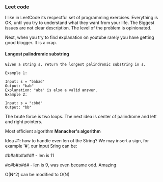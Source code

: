 ### Leet code

I like in LeetCode its respectful set of programming exercises. 
Everything is OK, until you try to understand what they want from your life. 
The Biggest issues are not clear description. The level of the problem is opinionated.

Next, when you try to find explanation on youtube rarely you have getting good blogger.
It is a crap. 


#### Longest palindromic substring

```agsl
Given a string s, return the longest palindromic substring in s.

Example 1:

Input: s = "babad"
Output: "bab"
Explanation: "aba" is also a valid answer.
Example 2:

Input: s = "cbbd"
Output: "bb"
```

The brute force is two loops.
The next idea is center of palindrome and left and right pointers.

Most efficient algorithm **Manacher's algorithm**

Idea #1: how to handle even len of the String? We may insert a sign, for example '#', our input Sring can be:

#b#a#b#a#d# - len is 11

#c#b#b#d#   - len is 9, was even became odd. Amazing

O(N^2) can be modified to O(N)



